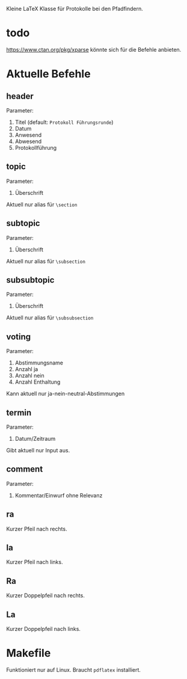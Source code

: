 Kleine LaTeX Klasse für Protokolle bei den Pfadfindern.

# todo
https://www.ctan.org/pkg/xparse könnte sich für die Befehle anbieten.

# Aktuelle Befehle
## header
Parameter:
1. Titel (default: `Protokoll Führungsrunde`)
2. Datum
3. Anwesend
4. Abwesend
5. Protokollführung

## topic
Parameter:
1. Überschrift

Aktuell nur alias für `\section`

## subtopic
Parameter:
1. Überschrift

Aktuell nur alias für `\subsection`

## subsubtopic
Parameter:
1. Überschrift

Aktuell nur alias für `\subsubsection`

## voting
Parameter:
1. Abstimmungsname
2. Anzahl ja
3. Anzahl nein
4. Anzahl Enthaltung

Kann aktuell nur ja-nein-neutral-Abstimmungen

## termin
Parameter:
1. Datum/Zeitraum

Gibt aktuell nur Input aus.

## comment
Parameter:
1. Kommentar/Einwurf ohne Relevanz

## ra
Kurzer Pfeil nach rechts.

## la
Kurzer Pfeil nach links.

## Ra
Kurzer Doppelpfeil nach rechts.

## La
Kurzer Doppelpfeil nach links.

# Makefile
Funktioniert nur auf Linux. Braucht `pdflatex` installiert.